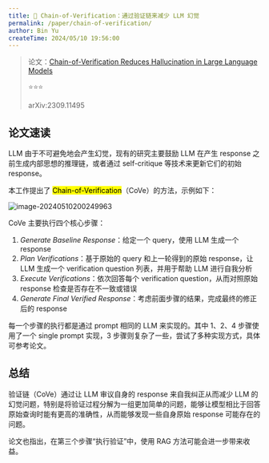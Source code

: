 ```yaml
---
title: 🐋 Chain-of-Verification：通过验证链来减少 LLM 幻觉
permalink: /paper/chain-of-verification/
author: Bin Yu
createTime: 2024/05/10 19:56:00
---
```


> 论文：[Chain-of-Verification Reduces Hallucination in Large Language Models](http://arxiv.org/abs/2309.11495)
>
> ⭐⭐⭐
>
> arXiv:2309.11495

## 论文速读

LLM 由于不可避免地会产生幻觉，现有的研究主要鼓励 LLM 在产生 response 之前生成内部思想的推理链，或者通过 self-critique 等技术来更新它们的初始 response。

本工作提出了 <mark>Chain-of-Verification</mark>（CoVe）的方法，示例如下：

![image-20240510200249963](https://notebook-img-1304596351.cos.ap-beijing.myqcloud.com/img/image-20240510200249963.png)

CoVe 主要执行四个核心步骤：

1. *Generate Baseline Response*：给定一个 query，使用 LLM 生成一个 response
2. *Plan Verifications*：基于原始的 query 和上一轮得到的原始 response，让 LLM 生成一个 verification question 列表，并用于帮助 LLM 进行自我分析
3. *Execute Verifications*：依次回答每个 verification question，从而对照原始 response 检查是否存在不一致或错误
4. *Generate Final Verified Response*：考虑前面步骤的结果，完成最终的修正后的 response

每一个步骤的执行都是通过 prompt 相同的 LLM 来实现的。其中 1、2、4 步骤使用了一个 single prompt 实现，3 步骤则复杂了一些，尝试了多种实现方式，具体可参考论文。

## 总结

验证链（CoVe）通过让 LLM 审议自身的 response 来自我纠正从而减少 LLM 的幻觉问题，特别是将验证过程分解为一组更加简单的问题，能够让模型相比于回答原始查询时能有更高的准确性，从而能够发现一些自身原始 response 可能存在的问题。

论文也指出，在第三个步骤“执行验证”中，使用 RAG 方法可能会进一步带来收益。
